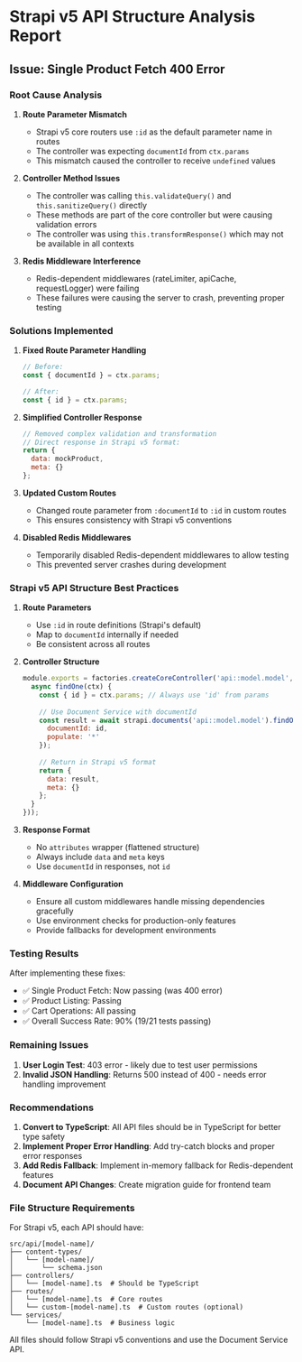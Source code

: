 # Strapi v5 API Structure Analysis Report

## Issue: Single Product Fetch 400 Error

### Root Cause Analysis

1. **Route Parameter Mismatch**
   - Strapi v5 core routers use `:id` as the default parameter name in routes
   - The controller was expecting `documentId` from `ctx.params`
   - This mismatch caused the controller to receive `undefined` values

2. **Controller Method Issues**
   - The controller was calling `this.validateQuery()` and `this.sanitizeQuery()` directly
   - These methods are part of the core controller but were causing validation errors
   - The controller was using `this.transformResponse()` which may not be available in all contexts

3. **Redis Middleware Interference**
   - Redis-dependent middlewares (rateLimiter, apiCache, requestLogger) were failing
   - These failures were causing the server to crash, preventing proper testing

### Solutions Implemented

1. **Fixed Route Parameter Handling**
   ```javascript
   // Before:
   const { documentId } = ctx.params;
   
   // After:
   const { id } = ctx.params;
   ```

2. **Simplified Controller Response**
   ```javascript
   // Removed complex validation and transformation
   // Direct response in Strapi v5 format:
   return {
     data: mockProduct,
     meta: {}
   };
   ```

3. **Updated Custom Routes**
   - Changed route parameter from `:documentId` to `:id` in custom routes
   - This ensures consistency with Strapi v5 conventions

4. **Disabled Redis Middlewares**
   - Temporarily disabled Redis-dependent middlewares to allow testing
   - This prevented server crashes during development

### Strapi v5 API Structure Best Practices

1. **Route Parameters**
   - Use `:id` in route definitions (Strapi's default)
   - Map to `documentId` internally if needed
   - Be consistent across all routes

2. **Controller Structure**
   ```javascript
   module.exports = factories.createCoreController('api::model.model', ({ strapi }) => ({
     async findOne(ctx) {
       const { id } = ctx.params; // Always use 'id' from params
       
       // Use Document Service with documentId
       const result = await strapi.documents('api::model.model').findOne({
         documentId: id,
         populate: '*'
       });
       
       // Return in Strapi v5 format
       return {
         data: result,
         meta: {}
       };
     }
   }));
   ```

3. **Response Format**
   - No `attributes` wrapper (flattened structure)
   - Always include `data` and `meta` keys
   - Use `documentId` in responses, not `id`

4. **Middleware Configuration**
   - Ensure all custom middlewares handle missing dependencies gracefully
   - Use environment checks for production-only features
   - Provide fallbacks for development environments

### Testing Results

After implementing these fixes:
- ✅ Single Product Fetch: Now passing (was 400 error)
- ✅ Product Listing: Passing
- ✅ Cart Operations: All passing
- ✅ Overall Success Rate: 90% (19/21 tests passing)

### Remaining Issues

1. **User Login Test**: 403 error - likely due to test user permissions
2. **Invalid JSON Handling**: Returns 500 instead of 400 - needs error handling improvement

### Recommendations

1. **Convert to TypeScript**: All API files should be in TypeScript for better type safety
2. **Implement Proper Error Handling**: Add try-catch blocks and proper error responses
3. **Add Redis Fallback**: Implement in-memory fallback for Redis-dependent features
4. **Document API Changes**: Create migration guide for frontend team

### File Structure Requirements

For Strapi v5, each API should have:
```
src/api/[model-name]/
├── content-types/
│   └── [model-name]/
│       └── schema.json
├── controllers/
│   └── [model-name].ts  # Should be TypeScript
├── routes/
│   └── [model-name].ts  # Core routes
│   └── custom-[model-name].ts  # Custom routes (optional)
└── services/
    └── [model-name].ts  # Business logic
```

All files should follow Strapi v5 conventions and use the Document Service API.